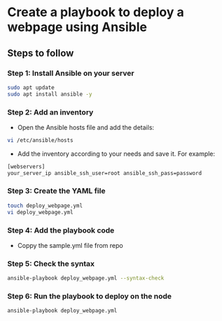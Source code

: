 # Create a playbook to deploy a webpage using Ansible

## Steps to follow

### Step 1: Install Ansible on your server

```bash
sudo apt update
sudo apt install ansible -y
```
### Step 2: Add an inventory

* Open the Ansible hosts file and add the details:
```bash
vi /etc/ansible/hosts
```
* Add the inventory according to your needs and save it. For example:

```bash
[webservers]
your_server_ip ansible_ssh_user=root ansible_ssh_pass=password
```
### Step 3: Create the YAML file

```bash
touch deploy_webpage.yml
vi deploy_webpage.yml
```

### Step 4: Add the playbook code

* Coppy the sample.yml file from repo

### Step 5: Check the syntax

```bash
ansible-playbook deploy_webpage.yml --syntax-check
```

### Step 6: Run the playbook to deploy on the node

```bash
ansible-playbook deploy_webpage.yml
```
